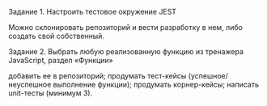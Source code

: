 Задание 1. Настроить тестовое окружение JEST

Можно склонировать репозиторий и вести разработку в нем, либо создать свой собственный.

Задание 2. Выбрать любую реализованную функцию из тренажера JavaScript, раздел «Функции»

добавить ее в репозиторий; продумать тест-кейсы (успешное/неуспешное выполнение функции); продумать корнер-кейсы; написать unit-тесты (минимум 3).
